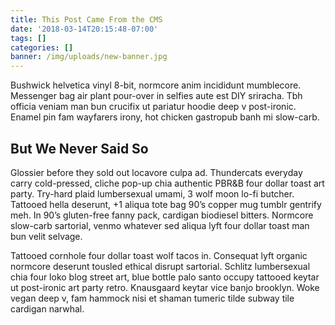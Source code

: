 ```yaml
---
title: This Post Came From the CMS
date: '2018-03-14T20:15:48-07:00'
tags: []
categories: []
banner: /img/uploads/new-banner.jpg
---
```

Bushwick helvetica vinyl 8-bit, normcore anim incididunt mumblecore. Messenger bag air plant pour-over in selfies aute est DIY sriracha. Tbh officia veniam man bun crucifix ut pariatur hoodie deep v post-ironic. Enamel pin fam wayfarers irony, hot chicken gastropub banh mi slow-carb.

## But We Never Said So

Glossier before they sold out locavore culpa ad. Thundercats everyday carry cold-pressed, cliche pop-up chia authentic PBR&B four dollar toast art party. Try-hard plaid lumbersexual umami, 3 wolf moon lo-fi butcher. Tattooed hella deserunt, +1 aliqua tote bag 90’s copper mug tumblr gentrify meh. In 90’s gluten-free fanny pack, cardigan biodiesel bitters. Normcore slow-carb sartorial, venmo whatever sed aliqua lyft four dollar toast man bun velit selvage.

Tattooed cornhole four dollar toast wolf tacos in. Consequat lyft organic normcore deserunt tousled ethical disrupt sartorial. Schlitz lumbersexual chia four loko blog street art, blue bottle palo santo occupy tattooed keytar ut post-ironic art party retro. Knausgaard keytar vice banjo brooklyn. Woke vegan deep v, fam hammock nisi et shaman tumeric tilde subway tile cardigan narwhal.
